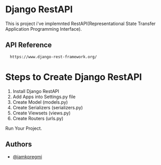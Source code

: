 # Django RestAPI

This is project i've implemnted RestAPI(Representational State Transfer Application Programming Interface).



## API Reference

```http
  https://www.django-rest-framework.org/
```

# Steps to Create Django RestAPI

  1. Install Django RestAPI
  2. Add Apps into Settings.py file
  3. Create Model (models.py)
  4. Create Serializers (serializers.py)
  5. Create Viewsets (views.py)
  6. Create Routers (urls.py)

Run Your Project.

## Authors

- [@iamkpregmi](https://www.github.com/iamkpregmi)
